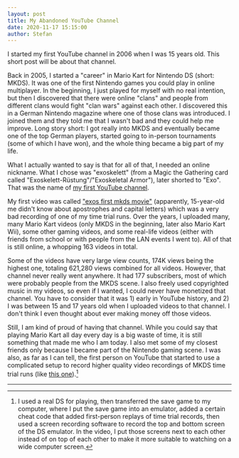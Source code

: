 ```yaml
---
layout: post
title: My Abandoned YouTube Channel
date: 2020-11-17 15:15:00
author: Stefan
---
```


I started my first YouTube channel in 2006 when I was 15 years old. This short post will be about that channel.

Back in 2005, I started a "career" in Mario Kart for Nintendo DS (short: MKDS). It was one of the first Nintendo games you could play in online multiplayer. In the beginning, I just played for myself with no real intention, but then I discovered that there were online "clans" and people from different clans would fight "clan wars" against each other. I discovered this in a German Nintendo magazine where one of those clans was introduced. I joined them and they told me that I wasn't bad and they could help me improve. Long story short: I got really into MKDS and eventually became one of the top German players, started going to in-person tournaments (some of which I have won), and the whole thing became a big part of my life.

What I actually wanted to say is that for all of that, I needed an online nickname. What I chose was "exoskelett" (from a Magic the Gathering card called "Exoskelett-Rüstung"/"Exoskeletal Armor"), later shorted to "Exo". That was the name of [my first YouTube channel](https://www.youtube.com/user/exoskelett).

My first video was called ["exos first mkds movie"](https://youtu.be/i-EBQilvRcU) (apparently, 15-year-old me didn't know about apostrophes and capital letters) which was a very bad recording of one of my time trial runs. Over the years, I uploaded many, many Mario Kart videos (only MKDS in the beginning, later also Mario Kart Wii), some other gaming videos, and some real-life videos (either with friends from school or with people from the LAN events I went to). All of that is still online, a whopping 163 videos in total.

Some of the videos have very large view counts, 174K views being the highest one, totaling 621,280 views combined for all videos. However, that channel never really went anywhere. It had 177 subscribers, most of which were probably people from the MKDS scene. I also freely used copyrighted music in my videos, so even if I wanted, I could never have monetized that channel. You have to consider that it was 1) early in YouTube history, and 2) I was between 15 and 17 years old when I uploaded videos to that channel. I don't think I even thought about ever making money off those videos.

Still, I am kind of proud of having that channel. While you could say that playing Mario Kart all day every day is a big waste of time, it is still something that made me who I am today. I also met some of my closest friends only because I became part of the Nintendo gaming scene. I was also, as far as I can tell, the first person on YouTube that started to use a complicated setup to record higher quality video recordings of MKDS time trial runs (like [this one](https://youtu.be/ftvW6-1jdVI)).[^1]


---
[^1]: I used a real DS for playing, then transferred the save game to my computer, where I put the save game into an emulator, added a certain cheat code that added first-person replays of time trial records, then used a screen recording software to record the top and bottom screen of the DS emulator. In the video, I put those screens next to each other instead of on top of each other to make it more suitable to watching on a wide computer screen.
